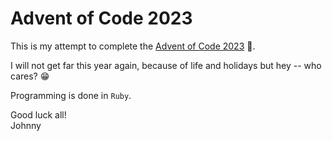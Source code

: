 # Advent of Code 2023
This is my attempt to complete the [Advent of Code 2023]((https://adventofcode.com/2023)) 🎄.

I will not get far this year again, because of life and holidays but hey -- who cares? 😁

Programming is done in `Ruby`.

Good luck all!  
Johnny

